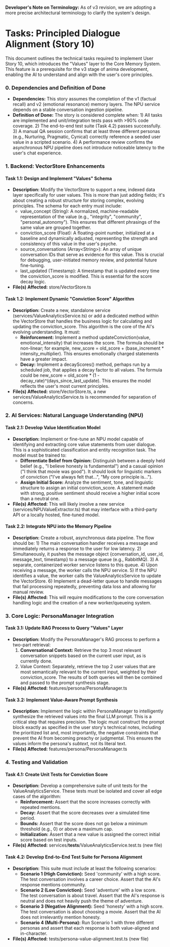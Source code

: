 

**Developer's Note on Terminology:** As of v3 revision, we are adopting a more precise architectural terminology to clarify the system's design.


# Tasks: Principled Dialogue Alignment (Story 10)

This document outlines the technical tasks required to implement User Story 10, which introduces the "Values" layer to the Core Memory System. This feature is a prerequisite for the v3 stage of anima development, enabling the AI to understand and align with the user's core principles.


### 0. Dependencies and Definition of Done



* **Dependencies:** This story assumes the completion of the v1 (factual recall) and v2 (emotional resonance) memory layers. The NPU service depends on a stable conversation ingestion pipeline.
* **Definition of Done:** The story is considered complete when: 1) All tasks are implemented and unit/integration tests pass with >90% code coverage. 2) The end-to-end test suite (Task 4.2) passes successfully. 3) A manual QA session confirms that at least three different personas (e.g., Nurturing, Pragmatic, Cynical) correctly reference a seeded user value in a scripted scenario. 4) A performance review confirms the asynchronous NPU pipeline does not introduce noticeable latency to the user's chat experience.


### 1. Backend: VectorStore Enhancements


#### Task 1.1: Design and Implement "Values" Schema



* **Description:** Modify the VectorStore to support a new, indexed data layer specifically for user values. This is more than just adding fields; it's about creating a robust structure for storing complex, evolving principles. The schema for each entry must include:
    * value_concept (String): A normalized, machine-readable representation of the value (e.g., "integrity", "community", "personal_autonomy"). This ensures that different phrasings of the same value are grouped together.
    * conviction_score (Float): A floating-point number, initialized at a baseline and dynamically adjusted, representing the strength and consistency of this value in the user's psyche.
    * source_conversations (Array&lt;String>): An array of unique conversation IDs that serve as evidence for this value. This is crucial for debugging, user-initiated memory review, and potential future fine-tuning.
    * last_updated (Timestamp): A timestamp that is updated every time the conviction_score is modified. This is essential for the score decay logic.
* **File(s) Affected:** store/VectorStore.ts


#### Task 1.2: Implement Dynamic "Conviction Score" Algorithm



* **Description:** Create a new, standalone service (services/ValueAnalyticsService.ts) or add a dedicated method within the VectorStore that handles the business logic for calculating and updating the conviction_score. This algorithm is the core of the AI's evolving understanding. It must:
    * **Reinforcement:** Implement a method updateConviction(value, emotional_intensity) that increases the score. The formula should be non-linear; for example, new_score = old_score + (base_increment * intensity_multiplier). This ensures emotionally charged statements have a greater impact.
    * **Decay:** Implement a decayScores() method, perhaps run by a scheduled job, that applies a decay factor to all values. The formula could be new_score = old_score * (1 - decay_rate)^(days_since_last_update). This ensures the model reflects the user's most current principles.
* **File(s) Affected:** store/VectorStore.ts, a new services/ValueAnalyticsService.ts is recommended for separation of concerns.


### 2. AI Services: Natural Language Understanding (NPU)


#### Task 2.1: Develop Value Identification Model



* **Description:** Implement or fine-tune an NPU model capable of identifying and extracting core value statements from user dialogue. This is a sophisticated classification and entity recognition task. The model must be trained to:
    * **Differentiate Belief from Opinion:** Distinguish between a deeply held belief (e.g., "I believe honesty is fundamental") and a casual opinion ("I think that movie was good"). It should look for linguistic markers of conviction ("I've always felt that...", "My core principle is...").
    * **Assign Initial Score:** Analyze the sentiment, tone, and linguistic structure to assign an initial conviction_score. A statement made with strong, positive sentiment should receive a higher initial score than a neutral one.
* **File(s) Affected:** This will likely involve a new service (services/NPUValueExtractor.ts) that may interface with a third-party API or a locally hosted, fine-tuned model.


#### Task 2.2: Integrate NPU into the Memory Pipeline



* **Description:** Create a robust, asynchronous data pipeline. The flow should be: 1) The main conversation handler receives a message and immediately returns a response to the user for low latency. 2) Simultaneously, it pushes the message object {conversation_id, user_id, message_text, timestamp} to a message queue (e.g., RabbitMQ). 3) A separate, containerized worker service listens to this queue. 4) Upon receiving a message, the worker calls the NPU service. 5) If the NPU identifies a value, the worker calls the ValueAnalyticsService to update the VectorStore. 6) Implement a dead-letter queue to handle messages that fail processing repeatedly, preventing data loss and allowing for manual review.
* **File(s) Affected:** This will require modifications to the core conversation handling logic and the creation of a new worker/queueing system.


### 3. Core Logic: PersonaManager Integration


#### Task 3.1: Update RAG Process to Query "Values" Layer



* **Description:** Modify the PersonaManager's RAG process to perform a two-part retrieval:
    1. **Conversational Context:** Retrieve the top 3 most relevant conversation snippets based on the current user input, as is currently done.
    2. Value Context: Separately, retrieve the top 2 user values that are most semantically relevant to the current input, weighted by their conviction_score. The results of both queries will then be combined and passed to the prompt synthesis stage.
* **File(s) Affected:** features/persona/PersonaManager.ts


#### Task 3.2: Implement Value-Aware Prompt Synthesis



* **Description:** Implement the logic within PersonaManager to intelligently synthesize the retrieved values into the final LLM prompt. This is a critical step that requires precision. The logic must construct the prompt block exactly as specified in the user story's technical notes, including the prioritized list and, most importantly, the negative constraints that prevent the AI from becoming preachy or judgmental. This ensures the values inform the persona's *subtext*, not its literal text.
* **File(s) Affected:** features/persona/PersonaManager.ts


### 4. Testing and Validation


#### Task 4.1: Create Unit Tests for Conviction Score



* **Description:** Develop a comprehensive suite of unit tests for the ValueAnalyticsService. These tests must be isolated and cover all edge cases of the algorithm:
    * **Reinforcement:** Assert that the score increases correctly with repeated mentions.
    * **Decay:** Assert that the score decreases over a simulated time period.
    * **Bounds:** Assert that the score does not go below a minimum threshold (e.g., 0) or above a maximum cap.
    * **Initialization:** Assert that a new value is assigned the correct initial score based on test inputs.
* **File(s) Affected:** services/__tests__/ValueAnalyticsService.test.ts (new file)


#### Task 4.2: Develop End-to-End Test Suite for Persona Alignment



* **Description:** This suite must include at least the following scenarios:
    * **Scenario 1 (High Conviction):** Seed 'community' with a high score. The test conversation involves a career choice. Assert that the AI's response mentions community.
    * **Scenario 2 (Low Conviction):** Seed 'adventure' with a low score. The test conversation is about travel. Assert that the AI's response is neutral and does not heavily push the theme of adventure.
    * **Scenario 3 (Negative Alignment):** Seed 'honesty' with a high score. The test conversation is about choosing a movie. Assert that the AI does not irrelevantly mention honesty.
    * **Scenario 4 (Multi-Persona):** Run Scenario 1 with three different personas and assert that each response is both value-aligned and in-character.
* **File(s) Affected:** tests/persona-value-alignment.test.ts (new file)